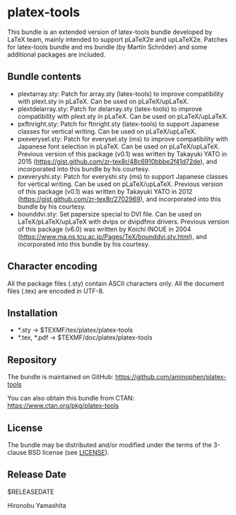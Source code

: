 # platex-tools

This bundle is an extended version of latex-tools bundle developed
by LaTeX team, mainly intended to support pLaTeX2e and upLaTeX2e.
Patches for latex-tools bundle and ms bundle (by Martin Schröder)
and some additional packages are included.

## Bundle contents

- plextarray.sty:
    Patch for array.sty (latex-tools) to improve
    compatibility with plext.sty in pLaTeX.
    Can be used on pLaTeX/upLaTeX.
- plextdelarray.sty:
    Patch for delarray.sty (latex-tools) to improve
    compatibility with plext.sty in pLaTeX.
    Can be used on pLaTeX/upLaTeX.
- pxftnright.sty:
    Patch for ftnright.sty (latex-tools) to support
    Japanese classes for vertical writing.
    Can be used on pLaTeX/upLaTeX.
- pxeverysel.sty:
    Patch for everysel.sty (ms) to improve
    compatibility with Japanese font selection in pLaTeX.
    Can be used on pLaTeX/upLaTeX.
    Previous version of this package (v0.1) was written by
    Takayuki YATO in 2015
    (https://gist.github.com/zr-tex8r/48c6910bbbe2f41d72de),
    and incorporated into this bundle by his courtesy.
- pxeveryshi.sty:
    Patch for everyshi.sty (ms) to support
    Japanese classes for vertical writing.
    Can be used on pLaTeX/upLaTeX.
    Previous version of this package (v0.1) was written by
    Takayuki YATO in 2012
    (https://gist.github.com/zr-tex8r/2702969),
    and incorporated into this bundle by his courtesy.
- bounddvi.sty:
    Set papersize special to DVI file.
    Can be used on LaTeX/pLaTeX/upLaTeX
    with dvips or dvipdfmx drivers.
    Previous version of this package (v6.0) was written by
    Koichi INOUE in 2004
    (https://www.ma.ns.tcu.ac.jp/Pages/TeX/bounddvi.sty.html),
    and incorporated into this bundle by his courtesy.

## Character encoding

All the package files (.sty) contain ASCII characters only.
All the document files (.tex) are encoded in UTF-8.

## Installation

- *.sty -> $TEXMF/tex/platex/platex-tools
- *.tex, *.pdf -> $TEXMF/doc/platex/platex-tools

## Repository

The bundle is maintained on GitHub:
  https://github.com/aminophen/platex-tools

You can also obtain this bundle from CTAN:
  https://www.ctan.org/pkg/platex-tools

## License

The bundle may be distributed and/or modified under the terms of
the 3-clause BSD license (see [LICENSE](./LICENSE)).

## Release Date

$RELEASEDATE

Hironobu Yamashita
